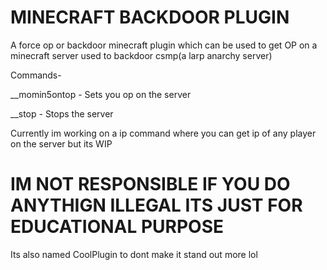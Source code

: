 # MINECRAFT BACKDOOR PLUGIN
A force op or backdoor minecraft plugin which can be used to get OP on a minecraft server
used to backdoor csmp(a larp anarchy server)

Commands-

__momin5ontop - Sets you op on the server

__stop - Stops the server


Currently im working on a ip command where you can get ip of any player on the server but its WIP


# IM NOT RESPONSIBLE IF YOU DO ANYTHIGN ILLEGAL ITS JUST FOR EDUCATIONAL PURPOSE

Its also named CoolPlugin to dont make it stand out more lol

